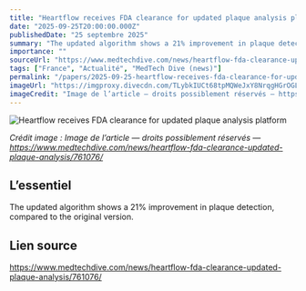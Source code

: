 ```yaml
---
title: "Heartflow receives FDA clearance for updated plaque analysis platform"
date: "2025-09-25T20:00:00.000Z"
publishedDate: "25 septembre 2025"
summary: "The updated algorithm shows a 21% improvement in plaque detection, compared to the original version."
importance: ""
sourceUrl: "https://www.medtechdive.com/news/heartflow-fda-clearance-updated-plaque-analysis/761076/"
tags: ["France", "Actualité", "MedTech Dive (news)"]
permalink: "/papers/2025-09-25-heartflow-receives-fda-clearance-for-updated-plaque-analysis-platform"
imageUrl: "https://imgproxy.divecdn.com/TLybkIUCt68tpMQWeJxY8NrqgHGrOGLk8jiFOC54Xtc/g:ce/rs:fit:770:435/Z3M6Ly9kaXZlc2l0ZS1zdG9yYWdlL2RpdmVpbWFnZS9IZWFydGZsb3dfMi5wbmc=.webp"
imageCredit: "Image de l’article — droits possiblement réservés — https://www.medtechdive.com/news/heartflow-fda-clearance-updated-plaque-analysis/761076/"
---
```


![Heartflow receives FDA clearance for updated plaque analysis platform](https://imgproxy.divecdn.com/TLybkIUCt68tpMQWeJxY8NrqgHGrOGLk8jiFOC54Xtc/g:ce/rs:fit:770:435/Z3M6Ly9kaXZlc2l0ZS1zdG9yYWdlL2RpdmVpbWFnZS9IZWFydGZsb3dfMi5wbmc=.webp)

*Crédit image : Image de l’article — droits possiblement réservés — https://www.medtechdive.com/news/heartflow-fda-clearance-updated-plaque-analysis/761076/*

## L’essentiel

The updated algorithm shows a 21% improvement in plaque detection, compared to the original version.

## Lien source

https://www.medtechdive.com/news/heartflow-fda-clearance-updated-plaque-analysis/761076/
